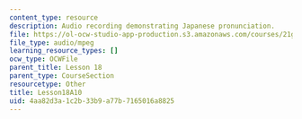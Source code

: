 ```yaml
---
content_type: resource
description: Audio recording demonstrating Japanese pronunciation.
file: https://ol-ocw-studio-app-production.s3.amazonaws.com/courses/21g-504-japanese-iv-spring-2009/4aa82d3a1c2b33b9a77b7165016a8825_Lesson18A10.mp3
file_type: audio/mpeg
learning_resource_types: []
ocw_type: OCWFile
parent_title: Lesson 18
parent_type: CourseSection
resourcetype: Other
title: Lesson18A10
uid: 4aa82d3a-1c2b-33b9-a77b-7165016a8825
---
```

